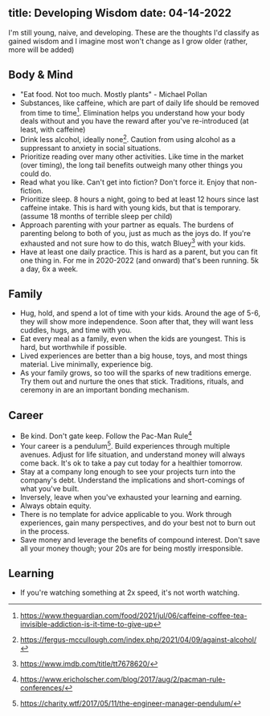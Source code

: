 title: Developing Wisdom
date: 04-14-2022
---

I'm still young, naive, and developing. These are the thoughts I'd classify as
gained wisdom and I imagine most won't change as I grow older (rather, more will
be added)


## Body & Mind

* "Eat food. Not too much. Mostly plants" - Michael Pollan
* Substances, like caffeine, which are part of daily life should be removed from
  time to time[^2]. Elimination helps you understand how your body deals without 
  and you have the reward after you've re-introduced (at least, with caffeine)
* Drink less alcohol, ideally none[^1]. Caution from using alcohol as a
  suppressant to anxiety in social situations.
* Prioritize reading over many other activities. Like time in the market (over
  timing), the long tail benefits outweigh many other things you could do.
* Read what you like. Can't get into fiction? Don't force it. Enjoy that
  non-fiction.
* Prioritize sleep. 8 hours a night, going to bed at least 12 hours since last caffeine
  intake. This is hard with young kids, but that is temporary. (assume 18
  months of terrible sleep per child)
* Approach parenting with your partner as equals. The burdens of parenting
  belong to both of you, just as much as the joys do. If you're exhausted and not
  sure how to do this, watch Bluey[^5] with your kids.
* Have at least one daily practice. This is hard as a parent, but you can fit one thing in. For me in 2020-2022 (and onward) that's been running. 5k a day, 6x a week.

## Family

* Hug, hold, and spend a lot of time with your kids. Around the age of 5-6, they
  will show more independence. Soon after that, they will want less cuddles,
  hugs, and time with you.
* Eat every meal as a family, even when the kids are youngest. This is hard, but
  worthwhile if possible.
* Lived experiences are better than a big house, toys, and most things material.
  Live minimally, experience big.
* As your family grows, so too will the sparks of new traditions emerge. Try them out and nurture the ones that stick. Traditions, rituals, and ceremony in are an important bonding mechanism.

## Career

* Be kind. Don't gate keep. Follow the Pac-Man Rule[^4]
* Your career is a pendulum[^3]. Build experiences through multiple avenues.
  Adjust for life situation, and understand money will always come back. It's ok
  to take a pay cut today for a healthier tomorrow.
* Stay at a company long enough to see your projects turn into the company's
  debt. Understand the implications and short-comings of what you've built.
* Inversely, leave when you've exhausted your learning and earning.
* Always obtain equity.
* There is no template for advice applicable to you. Work through experiences,
  gain many perspectives, and do your best not to burn out in the process.
* Save money and leverage the benefits of compound interest. Don't save all your
  money though; your 20s are for being mostly irresponsible.

## Learning

* If you're watching something at 2x speed, it's not worth watching.

[^1]: https://fergus-mccullough.com/index.php/2021/04/09/against-alcohol/
[^2]: https://www.theguardian.com/food/2021/jul/06/caffeine-coffee-tea-invisible-addiction-is-it-time-to-give-up
[^3]: https://charity.wtf/2017/05/11/the-engineer-manager-pendulum/
[^4]: https://www.ericholscher.com/blog/2017/aug/2/pacman-rule-conferences/
[^5]: https://www.imdb.com/title/tt7678620/
